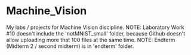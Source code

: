 # Machine_Vision
My labs / projects for Machine Vision discipline.
NOTE: Laboratory Work #10 doesn't include the 'notMNIST_small' folder,
because Github doesn't allow uploading more that 100 files at the same time.
NOTE: Endterm (Midterm 2 / second midterm) is in 'endterm' folder.
